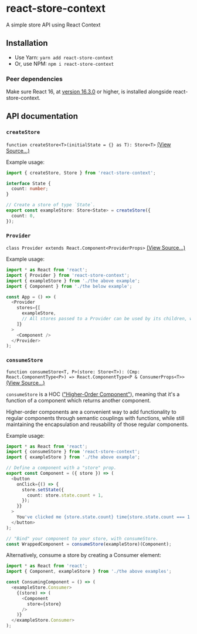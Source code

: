 # react-store-context
A simple store API using React Context

## Installation

- Use Yarn: `yarn add react-store-context`
- Or, use NPM: `npm i react-store-context`

### Peer dependencies

Make sure React 16, at [version 16.3.0](https://reactjs.org/blog/2018/03/29/react-v-16-3.html) or higher, is installed alongside react-store-context.

## API documentation

### `createStore`

`function createStore<T>(initialState = {} as T): Store<T>` [(View Source...)](https://github.com/alexyuly/react-store-context/blob/master/src/index.tsx#L21)

Example usage:

```typescript
import { createStore, Store } from 'react-store-context';

interface State {
  count: number;
}

// Create a store of type `State`.
export const exampleStore: Store<State> = createStore({
  count: 0,
});
```

### `Provider`

`class Provider extends React.Component<ProviderProps>` [(View Source...)](https://github.com/alexyuly/react-store-context/blob/master/src/index.tsx#L51)

Example usage:

```typescript
import * as React from 'react';
import { Provider } from 'react-store-context';
import { exampleStore } from './the above example';
import { Component } from './the below example';

const App = () => (
  <Provider
    stores={[
      exampleStore,
      // All stores passed to a Provider can be used by its children, with consumeStore.
    ]}
  >
    <Component />
  </Provider>
);
```

### `consumeStore`

`function consumeStore<T, P>(store: Store<T>): (Cmp: React.ComponentType<P>) => React.ComponentType<P & ConsumerProps<T>>` [(View Source...)](https://github.com/alexyuly/react-store-context/blob/master/src/index.tsx#L73)

`consumeStore` is a HOC (["Higher-Order Component"](https://reactjs.org/docs/higher-order-components.html)), meaning that it's a function of a component which returns another component.

Higher-order components are a convenient way to add functionality to regular components through semantic couplings with functions, while still maintaining the encapsulation and reusability of those regular components.

Example usage:

```typescript
import * as React from 'react';
import { consumeStore } from 'react-store-context';
import { exampleStore } from './the above example';

// Define a component with a "store" prop.
export const Component = ({ store }) => (
  <button
    onClick={() => {
      store.setState({
        count: store.state.count + 1,
      });
    }}
  >
    You've clicked me {store.state.count} time{store.state.count === 1 ? '' : 's'}.
  </button>
);

// "Bind" your component to your store, with consumeStore.
const WrappedComponent = consumeStore(exampleStore)(Component);
```

Alternatively, consume a store by creating a Consumer element:

```typescript
import * as React from 'react';
import { Component, exampleStore } from './the above examples';

const ConsumingComponent = () => (
  <exampleStore.Consumer>
    {(store) => (
      <Component
        store={store}
      />
    )}
  </exampleStore.Consumer>
);
```
